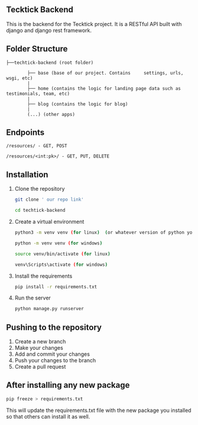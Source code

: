 

## Tecktick Backend

This is the backend for the Tecktick project. It is a RESTful API built with django and django rest framework.

## Folder Structure

    ├──techtick-backend (root folder)

            ├── base (base of our project. Contains     settings, urls, wsgi, etc)
            |
            ├── home (contains the logic for landing page data such as testimonials, team, etc)
            |
            ├── blog (contains the logic for blog)
            |
            (...) (other apps)

## Endpoints

    /resources/ - GET, POST 

    /resources/<int:pk>/ - GET, PUT, DELETE

## Installation

1. Clone the repository

      ```bash
    git clone ' our repo link'

    cd techtick-backend
    ```
2. Create a virtual environment

    ```bash
    python3 -m venv venv (for linux)  (or whatever version of python you have installed)

    python -m venv venv (for windows)

    source venv/bin/activate (for linux)

    venv\Scripts\activate (for windows)
    ```

3. Install the requirements

    ```bash
    pip install -r requirements.txt
    ```

4. Run the server
    
    ```bash
    python manage.py runserver
    ```

## Pushing to the repository

1. Create a new branch
2. Make your changes
3. Add and commit your changes
4. Push your changes to the branch
5. Create a pull request


## After installing any new package

```bash
pip freeze > requirements.txt
```

This will update the requirements.txt file with the new package you installed so that others can install it as well.

